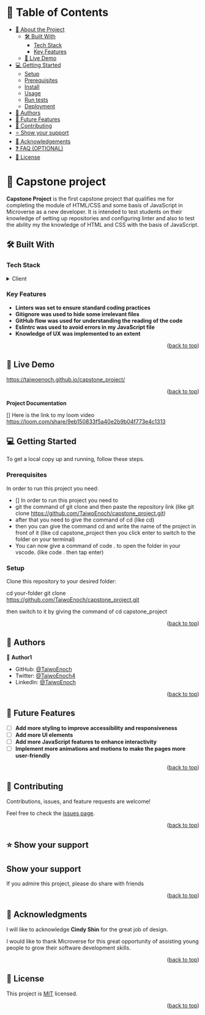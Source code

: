 # 📗 Table of Contents

- [📖 About the Project](#about-project)
  - [🛠 Built With](#built-with)
    - [Tech Stack](#tech-stack)
    - [Key Features](#key-features)
  - [🚀 Live Demo](#live-demo)
- [💻 Getting Started](#getting-started)
  - [Setup](#setup)
  - [Prerequisites](#prerequisites)
  - [Install](#install)
  - [Usage](#usage)
  - [Run tests](#run-tests)
  - [Deployment](#triangular_flag_on_post-deployment)
- [👥 Authors](#authors)
- [🔭 Future Features](#future-features)
- [🤝 Contributing](#contributing)
- [⭐️ Show your support](#support)
- [🙏 Acknowledgements](#acknowledgements)
- [❓ FAQ (OPTIONAL)](#faq)
- [📝 License](#license)

<!-- PROJECT DESCRIPTION -->

# 📖 Capstone project <a name="about-project"></a>

**Capstone Project** is the first capstone project that qualifies me for completing the module of HTML/CSS and some basis of JavaScript in Microverse as a new developer. It is intended to test students on their knowledge of setting up repositories and configuring linter and also to test the ability my the knowledge of HTML and CSS with the basis of JavaScript.

## 🛠 Built With <a name="built-with"></a>

### Tech Stack <a name="tech-stack"></a>

<details>
  <summary>Client</summary>
  <ul>
    <li>HTML</li>
    <li>CSS</li>
    <li>JavaScript</li>
  </ul>
</details>

<!-- Features -->

### Key Features <a name="key-features"></a>

- **Linters was set to ensure standard coding practices**
- **Gitignore was used to hide some irrelevant files**
- **GitHub flow was used for understanding the reading of the code**
- **Eslintrc was used to avoid errors in my JavaScript file**
- **Knowledge of UX was implemented to an extent**

<p align="right">(<a href="#readme-top">back to top</a>)</p>

<!-- LIVE DEMO -->

## 🚀 Live Demo <a name="live-demo"></a>

https://taiwoenoch.github.io/capstone_project/

<p align="right">(<a href="#readme-top">back to top</a>)</p>

**Project Documentation**

[] Here is the link to my loom video
https://loom.com/share/9eb150833f5a40e2b9b04f773e4c1313 

<!-- GETTING STARTED -->

## 💻 Getting Started <a name="getting-started"></a>

To get a local copy up and running, follow these steps.

### Prerequisites

In order to run this project you need:

- [] In order to run this project you need to
- git the command of git clone and then paste the repository link
(like git clone https://github.com/TaiwoEnoch/capstone_project.git)
- after that you need to give the command of cd
(like cd)
- then you can give the command cd and write the name of the project in front of it
(like cd capstone_project then you click enter to switch to the folder on your terminal)
- You can now give a command of code . to open the folder in your vscode.
(like code . then tap enter)

### Setup

Clone this repository to your desired folder:

  cd your-folder
  git clone https://github.com/TaiwoEnoch/capstone_project.git

  then switch to it by giving the command of cd capstone_project

<p align="right">(<a href="#readme-top">back to top</a>)</p>

<!-- AUTHORS -->

## 👥 Authors <a name="authors"></a>

👤 **Author1**

- GitHub: [@TaiwoEnoch](https://github.com/TaiwoEnoch)
- Twitter: [@TaiwoEnoch4](https://twitter.com/taiwoenoch4)
- LinkedIn: [@TaiwoEnoch](https://linkedin.com/in/https://www.linkedin.com/in/taiwo-enoch-b88550222/)

<p align="right">(<a href="#readme-top">back to top</a>)</p>

## 🔭 Future Features <a name="future-features"></a>

- [ ] **Add more styling to improve accessibility and responsiveness**
- [ ] **Add more UI elements**
- [ ] **Add more JavaScript features to enhance interactivity**
- [ ] **Implement more animations and motions to make the pages more user-friendly**

<p align="right">(<a href="#readme-top">back to top</a>)</p>


## 🤝 Contributing <a name="contributing"></a>

Contributions, issues, and feature requests are welcome!

Feel free to check the [issues page](../../issues/).

<p align="right">(<a href="#readme-top">back to top</a>)</p>

<!-- SUPPORT -->

## ⭐️ Show your support <a name="support"></a>

## Show your support <a name="support"></a>

If you admire this project, please do share with friends

<p align="right">(<a href="#readme-top">back to top</a>)</p>

<!-- ACKNOWLEDGEMENTS -->

## 🙏 Acknowledgments <a name="https://www.behance.net/adagio07"></a>

I will like to acknowledge **Cindy Shin** for the great job of design.

I would like to thank Microverse for this great opportunity of assisting young people to grow their software development skills.

<p align="right">(<a href="#readme-top">back to top</a>)</p>


<!-- LICENSE -->

## 📝 License <a name="license"></a>

This project is [MIT](./LICENSE) licensed.

<p align="right">(<a href="#readme-top">back to top</a>)</p>
